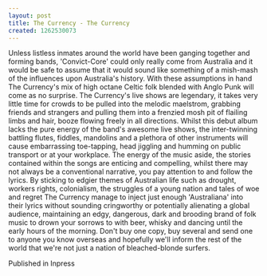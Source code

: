 ```yaml
---
layout: post
title: The Currency - The Currency
created: 1262530073
---
```



Unless listless inmates around the world have been ganging together and forming bands, &#39;Convict-Core&#39; could only really come from Australia and it would be safe to assume that it would sound like something of a mish-mash of the influences upon Australia&#39;s history. With these assumptions in hand The Currency&#39;s mix of high octane Celtic folk blended with Anglo Punk will come as no surprise. The Currency&#39;s live shows are legendary, it takes very little time for crowds to be pulled into the melodic maelstrom, grabbing friends and strangers and pulling them into a frenzied mosh pit of flailing limbs and hair, booze flowing freely in all directions. Whilst this debut album lacks the pure energy of the band&#39;s awesome live shows, the inter-twinning battling flutes, fiddles, mandolins and a plethora of other instruments will cause embarrassing toe-tapping, head jiggling and humming on public transport or at your workplace. The energy of the music aside, the stories contained within the songs are enticing and compelling, whilst there may not always be a conventional narrative, you pay attention to and follow the lyrics. By sticking to edgier themes of Australian life such as drought, workers rights, colonialism, the struggles of a young nation and tales of woe and regret The Currency manage to inject just enough &#39;Australiana&#39; into their lyrics without sounding cringworthy or potentially alienating a global audience, maintaining an edgy, dangerous, dark and brooding brand of folk music to drown your sorrows to with beer, whisky and dancing until the early hours of the morning. Don&#39;t buy one copy, buy several and send one to anyone you know overseas and hopefully we&#39;ll inform the rest of the world that we&#39;re not just a nation of bleached-blonde surfers.

Published in Inpress
